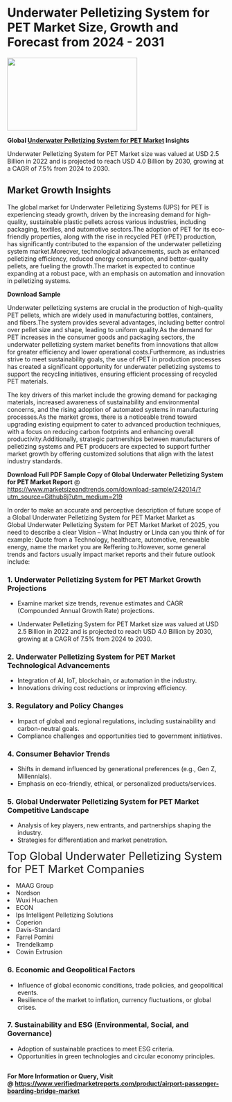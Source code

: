 <H1>Underwater Pelletizing System for PET Market Size, Growth and Forecast from 2024 - 2031</H1><img class="aligncenter size-medium wp-image-584254" src="https://thirdeyenews.in/wp-content/uploads/2024/09/Global-Market-Research-300x168.jpeg" alt="" width="300" height="168" /><p><strong>Global&nbsp;<a href="https://www.marketsizeandtrends.com/download-sample/242014/?utm_source=Github8j?utm_medium=219">Underwater Pelletizing System for PET Market</a> Insights</strong></p><p>Underwater Pelletizing System for PET Market size was valued at USD 2.5 Billion in 2022 and is projected to reach USD 4.0 Billion by 2030, growing at a CAGR of 7.5% from 2024 to 2030.</p><p><h2>Market Growth Insights</h2> <p>The global market for Underwater Pelletizing Systems (UPS) for PET is experiencing steady growth, driven by the increasing demand for high-quality, sustainable plastic pellets across various industries, including packaging, textiles, and automotive sectors.The adoption of PET for its eco-friendly properties, along with the rise in recycled PET (rPET) production, has significantly contributed to the expansion of the underwater pelletizing system market.Moreover, technological advancements, such as enhanced pelletizing efficiency, reduced energy consumption, and better-quality pellets, are fueling the growth.The market is expected to continue expanding at a robust pace, with an emphasis on automation and innovation in pelletizing systems.</p> <p><strong>Download Sample</strong></p> <p>Underwater pelletizing systems are crucial in the production of high-quality PET pellets, which are widely used in manufacturing bottles, containers, and fibers.The system provides several advantages, including better control over pellet size and shape, leading to uniform quality.As the demand for PET increases in the consumer goods and packaging sectors, the underwater pelletizing system market benefits from innovations that allow for greater efficiency and lower operational costs.Furthermore, as industries strive to meet sustainability goals, the use of rPET in production processes has created a significant opportunity for underwater pelletizing systems to support the recycling initiatives, ensuring efficient processing of recycled PET materials.</p> <p>The key drivers of this market include the growing demand for packaging materials, increased awareness of sustainability and environmental concerns, and the rising adoption of automated systems in manufacturing processes.As the market grows, there is a noticeable trend toward upgrading existing equipment to cater to advanced production techniques, with a focus on reducing carbon footprints and enhancing overall productivity.Additionally, strategic partnerships between manufacturers of pelletizing systems and PET producers are expected to support further market growth by offering customized solutions that align with the latest industry standards.</p> <p><span class=""><strong>Download Full PDF Sample Copy of Global Underwater Pelletizing System for PET Market Report</strong> @ <a href="https://www.marketsizeandtrends.com/download-sample/242014/?utm_source=Github8j?utm_medium=219" target="_blank">https://www.marketsizeandtrends.com/download-sample/242014/?utm_source=Github8j?utm_medium=219</a></span></p><p>In order to make an accurate and perceptive description of future scope of a Global&nbsp;Underwater Pelletizing System for PET Market Market as Global&nbsp;Underwater Pelletizing System for PET Market Market of 2025, you need to describe a clear Vision &ndash; What Industry or Linda can you think of for example: Quote from a Technology, healthcare, automotive, renewable energy, name the market you are Reffering to.However, some general trends and factors usually impact market reports and their future outlook include:</p><h3>1.&nbsp;<strong>Underwater Pelletizing System for PET Market Growth Projections</strong></h3><ul><li>Examine market size trends, revenue estimates and CAGR (Compounded Annual Growth Rate) projections.</li><li><p>Underwater Pelletizing System for PET Market size was valued at USD 2.5 Billion in 2022 and is projected to reach USD 4.0 Billion by 2030, growing at a CAGR of 7.5% from 2024 to 2030.</p></li></ul><h3>2.&nbsp;<strong>Underwater Pelletizing System for PET Market Technological Advancements</strong></h3><ul><li>Integration of AI, IoT, blockchain, or automation in the industry.</li><li>Innovations driving cost reductions or improving efficiency.</li></ul><h3>3.&nbsp;<strong>Regulatory and Policy Changes</strong></h3><ul><li>Impact of global and regional regulations, including sustainability and carbon-neutral goals.</li><li>Compliance challenges and opportunities tied to government initiatives.</li></ul><h3>4.&nbsp;<strong>Consumer Behavior Trends</strong></h3><ul><li>Shifts in demand influenced by generational preferences (e.g., Gen Z, Millennials).</li><li>Emphasis on eco-friendly, ethical, or personalized products/services.</li></ul><h3>5.&nbsp;<strong>Global Underwater Pelletizing System for PET Market Competitive Landscape</strong></h3><ul><li>Analysis of key players, new entrants, and partnerships shaping the industry.</li><li>Strategies for differentiation and market penetration.</li></ul><p data-pm-slice="1 1 []"><span style="color: inherit; font-family: inherit; font-size: 25px;">Top Global Underwater Pelletizing System for PET Market Companies</span></p><div class="" data-test-id=""><p><li>MAAG Group</li><li> Nordson</li><li> Wuxi Huachen</li><li> ECON</li><li> Ips Intelligent Pelletizing Solutions</li><li> Coperion</li><li> Davis-Standard</li><li> Farrel Pomini</li><li> Trendelkamp</li><li> Cowin Extrusion</li></p></div><h3>6.&nbsp;<strong>Economic and Geopolitical Factors</strong></h3><ul><li>Influence of global economic conditions, trade policies, and geopolitical events.</li><li>Resilience of the market to inflation, currency fluctuations, or global crises.</li></ul><h3>7.&nbsp;<strong>Sustainability and ESG (Environmental, Social, and Governance)</strong></h3><ul><li>Adoption of sustainable practices to meet ESG criteria.</li><li>Opportunities in green technologies and circular economy principles.</li></ul><h2><strong style="font-size: 14px;">For More Information or Query, Visit @&nbsp;</strong><a style="background-color: #ffffff; font-size: 14px;" href="https://www.marketsizeandtrends.com/report/underwater-pelletizing-system-for-pet-market/" target="_blank">https://www.verifiedmarketreports.com/product/airport-passenger-boarding-bridge-market</a></h2>